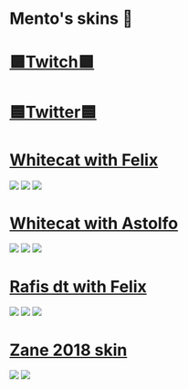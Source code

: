 # Mento's skins 🚀 

# [🟪Twitch🟪](https://twitch.tv/mentowosu_)

# [🟦Twitter🟦](https://x.com/mentowosu)

# [Whitecat with Felix](https://drive.google.com/file/d/14WGlLCbwSXLgdj-Kq_VIn0vQvLxrDq3O/view?usp=sharing)
![](https://i.imgur.com/Uwl1Ac8.jpg)
![](https://i.imgur.com/UxAcTVe.jpg)
![](https://i.imgur.com/qk34zs4.jpg)

# [Whitecat with Astolfo](https://drive.google.com/file/d/1oo-O6OzK5canlp64tPd9blREPSHhcaMG/view?usp=sharing)
![](https://i.imgur.com/mt8M767.jpg)
![](https://i.imgur.com/EjzMH7e.jpg)
![](https://i.imgur.com/dMJ1Jvs.jpg)

# [Rafis dt with Felix](https://drive.google.com/file/d/1unXsHS34X0Rz7VtY1JMQg_zb03z0GLUS/view?usp=sharing)
![](https://i.imgur.com/hKr8ZIk.jpg)
![](https://i.imgur.com/INA3N7M.jpg)
![](https://i.imgur.com/plQCRls.jpg)

# [Zane 2018 skin](https://drive.google.com/file/d/18yK6MRQ9knbXhwOghME6PbinV2jQ7Xwg/view?usp=sharing)
![](https://i.imgur.com/A2qQdsx.jpg)
![](https://i.imgur.com/jjV1WUu.jpg)
